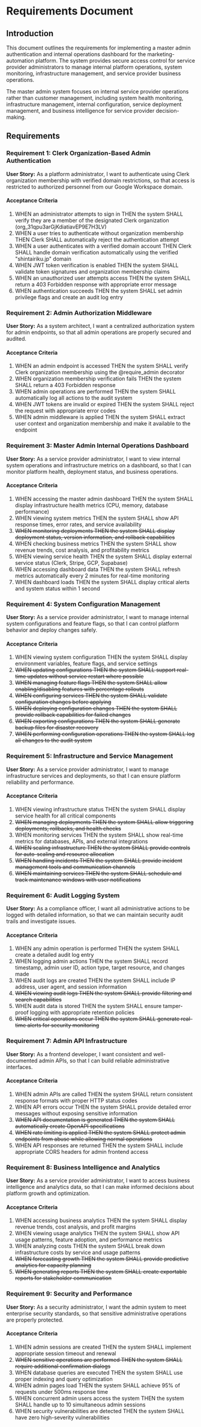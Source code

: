 # Requirements Document

## Introduction

This document outlines the requirements for implementing a master admin authentication and internal operations dashboard for the marketing-automation platform. The system provides secure access control for service provider administrators to manage internal platform operations, system monitoring, infrastructure management, and service provider business operations.

The master admin system focuses on internal service provider operations rather than customer management, including system health monitoring, infrastructure management, internal configuration, service deployment management, and business intelligence for service provider decision-making.

## Requirements

### Requirement 1: Clerk Organization-Based Admin Authentication

**User Story:** As a platform administrator, I want to authenticate using Clerk organization membership with verified domain restrictions, so that access is restricted to authorized personnel from our Google Workspace domain.

#### Acceptance Criteria

1. WHEN an administrator attempts to sign in THEN the system SHALL verify they are a member of the designated Clerk organization (org_31qpu3arGjKdiatiavEP9E7H3LV)
2. WHEN a user tries to authenticate without organization membership THEN Clerk SHALL automatically reject the authentication attempt
3. WHEN a user authenticates with a verified domain account THEN Clerk SHALL handle domain verification automatically using the verified "shintairiku.jp" domain
4. WHEN JWT token verification is enabled THEN the system SHALL validate token signatures and organization membership claims
5. WHEN an unauthorized user attempts access THEN the system SHALL return a 403 Forbidden response with appropriate error message
6. WHEN authentication succeeds THEN the system SHALL set admin privilege flags and create an audit log entry

### Requirement 2: Admin Authorization Middleware

**User Story:** As a system architect, I want a centralized authorization system for admin endpoints, so that all admin operations are properly secured and audited.

#### Acceptance Criteria

1. WHEN an admin endpoint is accessed THEN the system SHALL verify Clerk organization membership using the @require_admin decorator
2. WHEN organization membership verification fails THEN the system SHALL return a 403 Forbidden response
3. WHEN admin operations are performed THEN the system SHALL automatically log all actions to the audit system
4. WHEN JWT tokens are invalid or expired THEN the system SHALL reject the request with appropriate error codes
5. WHEN admin middleware is applied THEN the system SHALL extract user context and organization membership and make it available to the endpoint

### Requirement 3: Master Admin Internal Operations Dashboard

**User Story:** As a service provider administrator, I want to view internal system operations and infrastructure metrics on a dashboard, so that I can monitor platform health, deployment status, and business operations.

#### Acceptance Criteria

1. WHEN accessing the master admin dashboard THEN the system SHALL display infrastructure health metrics (CPU, memory, database performance)
2. WHEN viewing system metrics THEN the system SHALL show API response times, error rates, and service availability
3. ~~WHEN monitoring deployments THEN the system SHALL display deployment status, version information, and rollback capabilities~~
4. WHEN checking business metrics THEN the system SHALL show revenue trends, cost analysis, and profitability metrics
5. WHEN viewing service health THEN the system SHALL display external service status (Clerk, Stripe, GCP, Supabase)
6. WHEN accessing dashboard data THEN the system SHALL refresh metrics automatically every 2 minutes for real-time monitoring
7. WHEN dashboard loads THEN the system SHALL display critical alerts and system status within 1 second

### Requirement 4: System Configuration Management

**User Story:** As a service provider administrator, I want to manage internal system configurations and feature flags, so that I can control platform behavior and deploy changes safely.

#### Acceptance Criteria

1. WHEN viewing system configuration THEN the system SHALL display environment variables, feature flags, and service settings
2. ~~WHEN updating configurations THEN the system SHALL support real-time updates without service restart where possible~~
3. ~~WHEN managing feature flags THEN the system SHALL allow enabling/disabling features with percentage rollouts~~
4. ~~WHEN configuring services THEN the system SHALL validate configuration changes before applying~~
5. ~~WHEN deploying configuration changes THEN the system SHALL provide rollback capabilities for failed changes~~
6. ~~WHEN exporting configurations THEN the system SHALL generate backup files for disaster recovery~~
7. ~~WHEN performing configuration operations THEN the system SHALL log all changes to the audit system~~

### Requirement 5: Infrastructure and Service Management

**User Story:** As a service provider administrator, I want to manage infrastructure services and deployments, so that I can ensure platform reliability and performance.

#### Acceptance Criteria

1. WHEN viewing infrastructure status THEN the system SHALL display service health for all critical components
2. ~~WHEN managing deployments THEN the system SHALL allow triggering deployments, rollbacks, and health checks~~
3. WHEN monitoring services THEN the system SHALL show real-time metrics for databases, APIs, and external integrations
4. ~~WHEN scaling infrastructure THEN the system SHALL provide controls for auto-scaling and resource allocation~~
5. ~~WHEN handling incidents THEN the system SHALL provide incident management tools and communication channels~~
6. ~~WHEN maintaining services THEN the system SHALL schedule and track maintenance windows with user notifications~~

### Requirement 6: Audit Logging System

**User Story:** As a compliance officer, I want all administrative actions to be logged with detailed information, so that we can maintain security audit trails and investigate issues.

#### Acceptance Criteria

1. WHEN any admin operation is performed THEN the system SHALL create a detailed audit log entry
2. WHEN logging admin actions THEN the system SHALL record timestamp, admin user ID, action type, target resource, and changes made
3. WHEN audit logs are created THEN the system SHALL include IP address, user agent, and session information
4. ~~WHEN viewing audit logs THEN the system SHALL provide filtering and search capabilities~~
5. WHEN audit data is stored THEN the system SHALL ensure tamper-proof logging with appropriate retention policies
6. ~~WHEN critical operations occur THEN the system SHALL generate real-time alerts for security monitoring~~

### Requirement 7: Admin API Infrastructure

**User Story:** As a frontend developer, I want consistent and well-documented admin APIs, so that I can build reliable administrative interfaces.

#### Acceptance Criteria

1. WHEN admin APIs are called THEN the system SHALL return consistent response formats with proper HTTP status codes
2. WHEN API errors occur THEN the system SHALL provide detailed error messages without exposing sensitive information
3. ~~WHEN API documentation is generated THEN the system SHALL automatically create OpenAPI specifications~~
4. ~~WHEN rate limiting is applied THEN the system SHALL protect admin endpoints from abuse while allowing normal operations~~
5. WHEN API responses are returned THEN the system SHALL include appropriate CORS headers for admin frontend access

### Requirement 8: Business Intelligence and Analytics

**User Story:** As a service provider administrator, I want to access business intelligence and analytics data, so that I can make informed decisions about platform growth and optimization.

#### Acceptance Criteria

1. WHEN accessing business analytics THEN the system SHALL display revenue trends, cost analysis, and profit margins
2. WHEN viewing usage analytics THEN the system SHALL show API usage patterns, feature adoption, and performance metrics
3. WHEN analyzing costs THEN the system SHALL break down infrastructure costs by service and usage patterns
4. ~~WHEN forecasting growth THEN the system SHALL provide predictive analytics for capacity planning~~
5. ~~WHEN generating reports THEN the system SHALL create exportable reports for stakeholder communication~~

### Requirement 9: Security and Performance

**User Story:** As a security administrator, I want the admin system to meet enterprise security standards, so that sensitive administrative operations are properly protected.

#### Acceptance Criteria

1. WHEN admin sessions are created THEN the system SHALL implement appropriate session timeout and renewal
2. ~~WHEN sensitive operations are performed THEN the system SHALL require additional confirmation dialogs~~
3. WHEN database queries are executed THEN the system SHALL use proper indexing and query optimization
4. WHEN admin pages load THEN the system SHALL achieve 95% of requests under 500ms response time
5. WHEN concurrent admin users access the system THEN the system SHALL handle up to 10 simultaneous admin sessions
6. WHEN security vulnerabilities are detected THEN the system SHALL have zero high-severity vulnerabilities